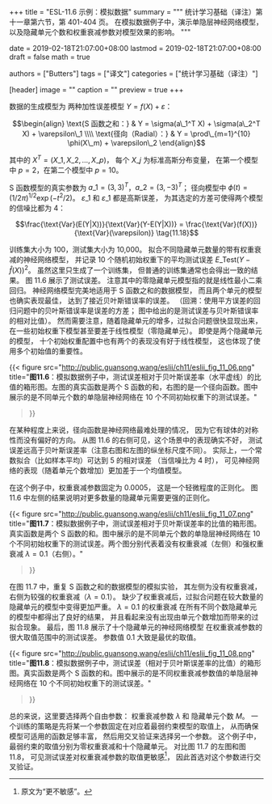 +++
title = "ESL-11.6 示例：模拟数据"
summary = """
统计学习基础（译注）第十一章第六节，第 401-404 页。
在模拟数据例子中，演示单隐层神经网络模型，
以及隐藏单元个数和权重衰减参数对模型效果的影响。
"""

date = 2019-02-18T21:07:00+08:00
lastmod = 2019-02-18T21:07:00+08:00
draft = false
math = true

authors = ["Butters"]
tags = ["译文"]
categories = ["统计学习基础（译注）"]

[header]
image = ""
caption = ""
preview = true
+++

数据的生成模型为
两种加性误差模型 $Y=f(X)+\varepsilon$：

$$\begin{align}
\text{S 函数之和：} &
Y = \sigma(a\_1^T X) + \sigma(a\_2^T X) + \varepsilon\_1
\\\\ \text{径向（Radial）：} &
Y = \prod\_{m=1}^{10} \phi(X\_m) + \varepsilon\_2
\end{align}$$

其中的 $X^T = (X\_1, X\_2, \dots, X\_p)$，
每个 $X\_j$ 为标准高斯分布变量，
在第一个模型中 $p=2$，在第二个模型中 $p=10$。

S 函数模型的真实参数为 $a\_1 = (3,3)^T$，$a\_2=(3,-3)^T$；
径向模型中 $\phi(t) = (1 / 2\pi)^{1 / 2} \exp(-t^2 / 2)$。
$\varepsilon\_1$ 和 $\varepsilon\_1$ 都是高斯误差，
为其选定的方差可使得两个模型的信噪比都为 4：

$$\frac{\text{Var}(E(Y|X))}{\text{Var}(Y-E(Y|X))} =
\frac{\text{Var}(f(X))}{\text{Var}(\varepsilon)} \tag{11.18}$$

训练集大小为 100，测试集大小为 10,000。
拟合不同隐藏单元数量的带有权重衰减的神经网络模型，
并记录 10 个随机初始权重下的平均测试误差
$E\_\text{Test}(Y-\hat{f}(X))^2$。
虽然这里只生成了一个训练集，
但普通的训练集通常也会得出一致的结果。
图 11.6 展示了测试误差。
注意其中的零隐藏单元模型指的就是线性最小二乘回归。
神经网络模型完美地适用于 S 函数之和的数据模型，
而且两个单元的模型也确实表现最佳，
达到了接近贝叶斯错误率的误差。
（回溯：使用平方误差的回归问题中的贝叶斯错误率是误差的方差；
图中给出的是测试误差与贝叶斯错误率的相对比值）。
然而需要注意，随着隐藏单元的增多，过拟合问题很快显现出来，
在一些初始权重下模型甚至要差于线性模型（零隐藏单元）。
即使是两个隐藏单元的模型，
十个初始权重配置中也有两个的表现没有好于线性模型，
这也体现了使用多个初始值的重要性。

{{< figure
  src="http://public.guansong.wang/eslii/ch11/eslii_fig_11_06.png"
  title="**图11.6**：模拟数据例子中，测试误差相对于贝叶斯误差率（水平虚线）的比值的箱形图。左图的真实函数是两个 S 函数的和，右图的是一个径向函数。图中展示的是不同单元个数的单隐层神经网络在 10 个不同初始权重下的测试误差。"
>}}

在某种程度上来说，径向函数是神经网络最难处理的情况，
因为它有球体的对称性而没有偏好的方向。
从图 11.6 的右侧可见，这个场景中的表现确实不好，
测试误差远高于贝叶斯误差率（注意右图和左图的纵坐标尺度不同）。
实际上，一个常数拟合（比如样本平均）可达到 5 的相对误差
（当信噪比为 4 时），
可见神经网络的表现（随着单元个数增加）更加差于一个均值模型。

在这个例子中，权重衰减参数固定为 0.0005，
这是一个轻微程度的正则化。
图 11.6 中左侧的结果说明对更多数量的隐藏单元需要更强的正则化。

{{< figure
  src="http://public.guansong.wang/eslii/ch11/eslii_fig_11_07.png"
  title="**图11.7**：模拟数据例子中，测试误差相对于贝叶斯误差率的比值的箱形图。真实函数是两个 S 函数的和。图中展示的是不同单元个数的单隐层神经网络在 10 个不同初始权重下的测试误差。两个图分别代表着没有权重衰减（左侧）和强权重衰减 $\lambda=0.1$（右侧）。"
>}}

在图 11.7 中，重复 S 函数之和的数据模型的模拟实验，
其左侧为没有权重衰减，右侧为较强的权重衰减（$\lambda = 0.1$）。
缺少了权重衰减后，过拟合问题在较大数量的隐藏单元的模型中变得更加严重。
$\lambda = 0.1$ 的权重衰减
在所有不同个数隐藏单元的模型中都得出了良好的结果，
并且看起来没有出现由单元个数增加而带来的过拟合现象。
最后，图 11.8 展示了十个隐藏单元的神经网络模型
在权重衰减参数的很大取值范围中的测试误差。
参数值 $0.1$ 大致是最优的取值。

{{< figure
  src="http://public.guansong.wang/eslii/ch11/eslii_fig_11_08.png"
  title="**图11.8**：模拟数据例子中，测试误差（相对于贝叶斯误差率的比值）的箱形图。真实函数是两个 S 函数的和。图中展示的是不同权重衰减参数值的单隐层神经网络在 10 个不同初始权重下的测试误差。"
>}}

总的来说，这里要选择两个自由参数：
权重衰减参数 $\lambda$ 和 隐藏单元个数 $M$。
一个训练的策略是先将某一个参数固定在对应着最弱约束模型的取值上，
从而确保模型可适用的函数足够丰富，
然后用交叉验证来选择另一个参数。
这个例子中，最弱约束的取值分别为零权重衰减和十个隐藏单元。
对比图 11.7 的左图和图 11.8，
可见测试误差对权重衰减参数的取值更敏感[^1]，
因此首选对这个参数进行交叉验证。

[^1]: 原文为“更不敏感”。
